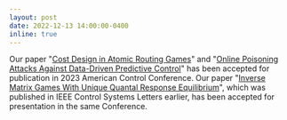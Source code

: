 ```yaml
---
layout: post
date: 2022-12-13 14:00:00-0400
inline: true
---
```


Our paper "[Cost Design in Atomic Routing Games](https://arxiv.org/abs/2210.01221)" and "[Online Poisoning Attacks Against Data-Driven Predictive Control](https://arxiv.org/abs/2209.09108)" has been accepted for publication in 2023 American Control Conference. Our paper "[Inverse Matrix Games With Unique Quantal Response Equilibrium](https://ieeexplore.ieee.org/abstract/document/9920011)", which was published in IEEE Control Systems Letters earlier, has been accepted for presentation in the same Conference. 

